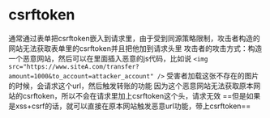 # csrftoken
通常通过表单把csrftoken嵌入到请求里，由于受到同源策略限制，攻击者构造的网站无法获取表单里的csrftoken并且把他加到请求头里
攻击者的攻击方式：构造一个恶意网站，然后可以在里面插入恶意的js代码，比如说
`<img src="https://www.siteA.com/transfer?amount=1000&to_account=attacker_account" />`
受害者加载这张不存在的图片的时候，会请求这个url，然后触发转账的功能
因为这个恶意网站无法获取原本网站的csrftoken，所以不会在请求里加上csrftoken这个头，请求无效
==但是如果是xss+csrf的话，就可以直接在原本网站触发恶意url功能，带上csrftoken==

